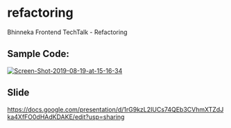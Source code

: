 # refactoring

Bhinneka Frontend TechTalk - Refactoring

## Sample Code:

<a href="https://ibb.co/rF7TTkD"><img src="https://i.ibb.co/8NKTTM1/Screen-Shot-2019-08-19-at-15-16-34.png" alt="Screen-Shot-2019-08-19-at-15-16-34" border="0"></a>

## Slide

https://docs.google.com/presentation/d/1rG9kzL2IUCs74QEb3CVhmXTZdJka4XfFO0dHAdKDAKE/edit?usp=sharing

